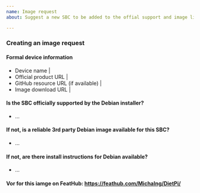 ```yaml
---
name: Image request
about: Suggest a new SBC to be added to the offial support and image list of DietPi

---
```


### Creating an image request

#### Formal device information
- Device name | <!-- EG: Raspberry Pi 3 Model B+ -->
- Official product URL | <!-- EG: https://www.raspberrypi.org/products/raspberry-pi-3-model-b-plus/ -->
- GitHub resource URL (if available) | <!-- EG: https://github.com/raspberrypi -->
- Image download URL | <!-- EG: https://www.raspberrypi.org/downloads/ -->

#### Is the SBC officially supported by the Debian installer?
- ...

#### If not, is a reliable 3rd party Debian image available for this SBC?
- ...

#### If not, are there install instructions for Debian available?
<!-- EG: https://github.com/drtyhlpr/rpi23-gen-image/https://github.com/Debian/raspi3-image-spec -->
- ...

#### Vor for this iamge on FeatHub: https://feathub.com/MichaIng/DietPi/
<!-- Optional: Add your request to our FeatHub page as well and replace the above link accordinly.-->

